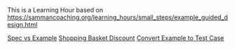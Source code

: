 This is a Learning Hour based on https://sammancoaching.org/learning_hours/small_steps/example_guided_design.html

[Spec vs Example](spec-vs-example.md)
[Shopping Basket Discount](shopping-basket-discount.md)
[Convert Example to Test Case](convert-example-to-test-case.md)


